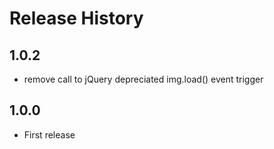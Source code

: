 # Release History
## 1.0.2
- remove call to jQuery depreciated img.load() event trigger

## 1.0.0
- First release 
